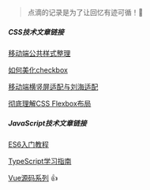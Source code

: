 
> 点滴的记录是为了让回忆有迹可循！:smiling_face_with_three_hearts:


##### CSS技术文章链接

[移动端公共样式整理](https://juejin.cn/post/6990256017460166687) 

[如何美化checkbox](https://juejin.cn/post/7035650204829220877)

[移动端横竖屏适配与刘海适配](https://juejin.cn/post/7020210152410185742)

[彻底理解CSS Flexbox布局](https://juejin.cn/post/7004622232378966046)

##### JavaScript技术文章链接
[ES6入门教程](https://es6.ruanyifeng.com/)

[TypeScript学习指南](https://juejin.cn/post/7031787942691471396)

[Vue源码系列](https://vue-js.com/learn-vue/) :thumbsup:
